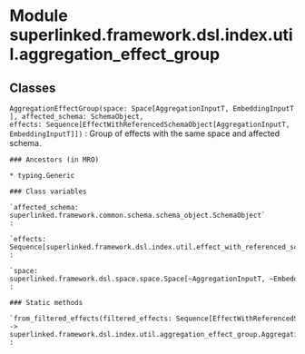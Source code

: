 Module superlinked.framework.dsl.index.util.aggregation_effect_group
====================================================================

Classes
-------

`AggregationEffectGroup(space: Space[AggregationInputT, EmbeddingInputT], affected_schema: SchemaObject, effects: Sequence[EffectWithReferencedSchemaObject[AggregationInputT, EmbeddingInputT]])`
:   Group of effects with the same space and affected schema.

    ### Ancestors (in MRO)

    * typing.Generic

    ### Class variables

    `affected_schema: superlinked.framework.common.schema.schema_object.SchemaObject`
    :

    `effects: Sequence[superlinked.framework.dsl.index.util.effect_with_referenced_schema_object.EffectWithReferencedSchemaObject[~AggregationInputT, ~EmbeddingInputT]]`
    :

    `space: superlinked.framework.dsl.space.space.Space[~AggregationInputT, ~EmbeddingInputT]`
    :

    ### Static methods

    `from_filtered_effects(filtered_effects: Sequence[EffectWithReferencedSchemaObject[AggregationInputT, EmbeddingInputT]]) ‑> superlinked.framework.dsl.index.util.aggregation_effect_group.AggregationEffectGroup[~AggregationInputT, ~EmbeddingInputT]`
    :
